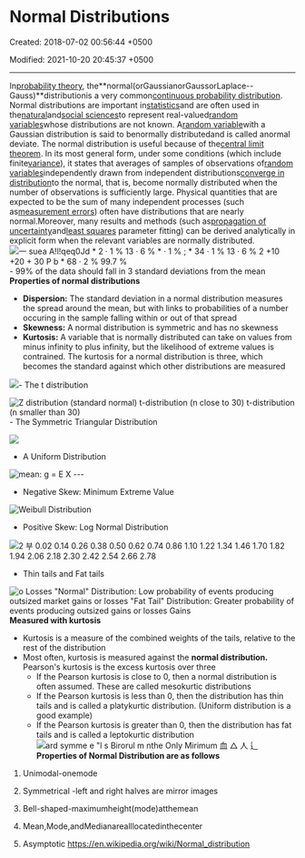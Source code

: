 # Normal Distributions

Created: 2018-07-02 00:56:44 +0500

Modified: 2021-10-20 20:45:37 +0500

---

In[probability theory](https://en.wikipedia.org/wiki/Probability_theory), the**normal(orGaussianorGaussorLaplace--Gauss)**distributionis a very common[continuous probability distribution](https://en.wikipedia.org/wiki/Continuous_probability_distribution). Normal distributions are important in[statistics](https://en.wikipedia.org/wiki/Statistics)and are often used in the[natural](https://en.wikipedia.org/wiki/Natural_science)and[social sciences](https://en.wikipedia.org/wiki/Social_science)to represent real-valued[random variables](https://en.wikipedia.org/wiki/Random_variable)whose distributions are not known. A[random variable](https://en.wikipedia.org/wiki/Random_variable)with a Gaussian distribution is said to benormally distributedand is called anormal deviate.
The normal distribution is useful because of the[central limit theorem](https://en.wikipedia.org/wiki/Central_limit_theorem). In its most general form, under some conditions (which include finite[variance](https://en.wikipedia.org/wiki/Variance)), it states that averages of samples of observations of[random variables](https://en.wikipedia.org/wiki/Random_variables)independently drawn from independent distributions[converge in distribution](https://en.wikipedia.org/wiki/Convergence_in_distribution)to the normal, that is, become normally distributed when the number of observations is sufficiently large. Physical quantities that are expected to be the sum of many independent processes (such as[measurement errors](https://en.wikipedia.org/wiki/Measurement_error)) often have distributions that are nearly normal.Moreover, many results and methods (such as[propagation of uncertainty](https://en.wikipedia.org/wiki/Propagation_of_uncertainty)and[least squares](https://en.wikipedia.org/wiki/Least_squares) parameter fitting) can be derived analytically in explicit form when the relevant variables are normally distributed.
![一 suea A!l!qeq0Jd * 2 · 1 % 13 · 6 % * · 1 % ; * 34 · 1 % 13 · 6 % 2 +10 +20 + 30 P b * 68 · 2 % 99.7 % ](media/Normal-Distributions-image1.jpeg)-   99% of the data should fall in 3 standard deviations from the mean
**Properties of normal distributions**
-   **Dispersion:** The standard deviation in a normal distribution measures the spread around the mean, but with links to probabilities of a number occuring in the sample falling within or out of that spread
-   **Skewness:** A normal distribution is symmetric and has no skewness
-   **Kurtosis:** A variable that is normally distributed can take on values from minus infinity to plus infinity, but the likelihood of extreme values is contrained. The kurtosis for a normal distribution is three, which becomes the standard against which other distributions are measured

![](media/Normal-Distributions-image2.jpeg)-   The t distribution

![Z distribution (standard normal) t-distribution (n close to 30) t-distribution (n smaller than 30) ](media/Normal-Distributions-image3.jpg)-   The Symmetric Triangular Distribution

![](media/Normal-Distributions-image4.jpg)
-   A Uniform Distribution

![mean: g = E X --- ](media/Normal-Distributions-image5.jpg)
-   Negative Skew: Minimum Extreme Value

![Weibull Distribution ](media/Normal-Distributions-image6.jpeg)
-   Positive Skew: Log Normal Distribution

![2 부 0.02 0.14 0.26 0.38 0.50 0.62 0.74 0.86 1.10 1.22 1.34 1.46 1.70 1.82 1.94 2.06 2.18 2.30 2.42 2.54 2.66 2.78 ](media/Normal-Distributions-image7.jpeg)
-   Thin tails and Fat tails

![o Losses "Normal" Distribution: Low probability of events producing outsized market gains or losses "Fat Tail" Distribution: Greater probability of events producing outsized gains or losses Gains ](media/Normal-Distributions-image8.jpeg)
**Measured with kurtosis**
-   Kurtosis is a measure of the combined weights of the tails, relative to the rest of the distribution
-   Most often, kurtosis is measured against the **normal distribution.** Pearson's kurtosis is the excess kurtosis over three
    -   If the Pearson kurtosis is close to 0, then a normal distribution is often assumed. These are called mesokurtic distributions
    -   If the Pearson kurtosis is less than 0, then the distribution has thin tails and is called a platykurtic distribution. (Uniform distribution is a good example)
    -   If the Pearson kurtosis is greater than 0, then the distribution has fat tails and is called a leptokurtic distribution
![ard symme e "l s Birorul m nthe Only Mirimum 血 △ 人 辶 ](media/Normal-Distributions-image9.jpeg)
**Properties of Normal Distribution are as follows**

1.  Unimodal-onemode

2.  Symmetrical -left and right halves are mirror images

3.  Bell-shaped-maximumheight(mode)atthemean

4.  Mean,Mode,andMedianarealllocatedinthecenter

5.  Asymptotic
<https://en.wikipedia.org/wiki/Normal_distribution>
